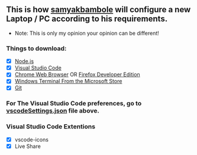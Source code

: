 ## This is how [samyakbambole](https://github.com/samyakbambole) will configure a new Laptop / PC according to his requirements. 

- Note: This is only my opinion your opinion can be different! 

### Things to download: 
- [x] [Node.js](https://nodejs.org)
- [x] [Visual Studio Code](https://code.visualstudio.com/)
- [x] [Chrome Web Browser](https://www.googleadservices.com/pagead/aclk?sa=L&ai=DChcSEwjTsqiGur_rAhUYJCsKHS0tDgYYABAAGgJzZg&ohost=www.google.com&cid=CAESP-D2c3HGxeZdCUJb-YNCBQ0iCudcqPmlHWeZ4xzt0kttCDUGbZPPTe4_wrJu3lWAzLxG5a2_mShSMRX_tJMZ3g&sig=AOD64_07dyH1xwvddAd3CFkxt--NzoOR8g&q&adurl&ved=2ahUKEwje86GGur_rAhXgIbcAHaS9BIsQ0Qx6BAgtEAE) OR [Firefox Developer Edition](https://www.mozilla.org/en-US/firefox/developer/)
- [x] [Windows Terminal From the Microsoft Store](https://www.microsoft.com/en-us/p/windows-terminal/9n0dx20hk701)
- [x] [Git](https://git-scm.com/)

### For The Visual Studio Code preferences, go to [vscodeSettings.json](https://github.com/samyakbambole/setup/blob/master/vscodeSettings.json) file above. 

### Visual Studio Code Extentions
- [x] vscode-icons
- [x] Live Share